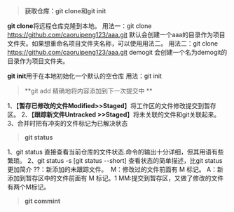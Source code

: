 >**获取仓库：git clone和git init**

**git clone**将远程仓库克隆到本地。
用法一：git clone https://github.com/caoruipeng123/aaa.git  默认会创建一个aaa的目录作为项目文件夹。如果想重命名项目文件夹名称，可以使用用法二。
用法二：git clone https://github.com/caoruipeng123/aaa.git demogit 会创建一个名为demogit的目录作为项目文件夹。

**git init**用于在本地初始化一个默认的空仓库
用法：git init

>**git add   精确地将内容添加到下一次提交中 **

1、【**暂存已修改的文件Modified>>Staged**】将工作区的文件修改提交到暂存区。
2、【**跟踪新文件Untracked >>Staged**】将未关联的文件和git关联起来。
3、合并时把有冲突的文件标记为已解决状态

>**git status**

1、git status 直接查看当前仓库的文件状态.命令的输出十分详细，但其用语有些繁琐。 
2、git status -s  [git status --short]  查看状态的简单描述，比git status更加简介
       ??：新添加的未跟踪文件。
​       M：修改过的文件前面有 M 标记。
​       A：新添加到暂存区中的文件前面有 M 标记。1
​       MM:提交到暂存区，又做了修改的文件有两个M标记。


>**git commint**

